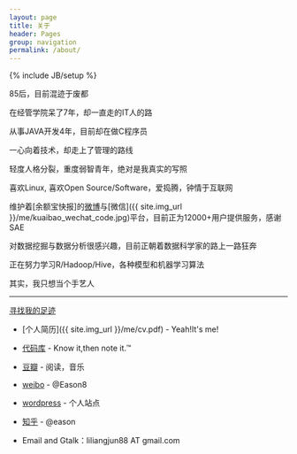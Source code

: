 ```yaml
---
layout: page
title: 关于 
header: Pages
group: navigation
permalink: /about/
---
```


{% include JB/setup %}


85后，目前混迹于废都


在经管学院呆了7年，却一直走的IT人的路


从事JAVA开发4年，目前却在做C程序员


一心向着技术，却走上了管理的路线


轻度人格分裂，重度弱智青年，绝对是我真实的写照


喜欢Linux, 喜欢Open Source/Software，爱捣腾，钟情于互联网


维护着[余额宝快报]的[微博](http://weibo.com/aliyuebao)与[微信]({{ site.img_url }}/me/kuaibao_wechat_code.jpg)平台，目前正为12000+用户提供服务，感谢SAE


对数据挖掘与数据分析很感兴趣，目前正朝着数据科学家的路上一路狂奔


正在努力学习R/Hadoop/Hive，各种模型和机器学习算法


其实，我只想当个手艺人


<hr/>

[寻找我的足迹]()


- [个人简历]({{ site.img_url }}/me/cv.pdf) - Yeah!It's me!

- [代码库](https://github.com/sunnotes) - Know it,then note it.™

- [豆瓣](http://www.douban.com/people/32504571) - 阅读，音乐

- [weibo](http://weibo.com/ieason8) - @Eason8

- [wordpress](http://sunnotes.com) - 个人站点

- [知乎](http://zhihu.com/people/eason8) - @eason

- Email and Gtalk：liliangjun88 AT gmail.com
